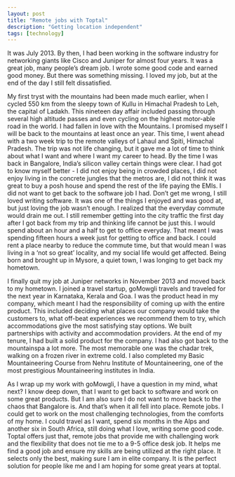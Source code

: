 ```yaml
---
layout: post
title: "Remote jobs with Toptal"
description: "Getting location independent"
tags: [technology]
---
```


It was July 2013. By then, I had been working in the software industry for networking giants like Cisco and Juniper for almost four years. It was a great job, many people’s dream job. I wrote some good code and earned good money. But there was something missing. I loved my job, but at the end of the day I still felt dissatisfied.

My first tryst with the mountains had been made much earlier, when I cycled 550 km from the sleepy town of Kullu in Himachal Pradesh to Leh, the capital of Ladakh. This nineteen day affair included passing through several high altitude passes and even cycling on the highest motor-able road in the world. I had fallen in love with the Mountains. I promised myself I will be back to the mountains at least once an year. This time, I went ahead with a two week trip to the remote valleys of Lahaul and Spiti, Himachal Pradesh. The trip was not life changing, but it gave me a lot of time to think about what I want and where I want my career to head. By the time I was back in Bangalore, India’s silicon valley certain things were clear. I had got to know myself better - I did not enjoy being in crowded places, I did not enjoy living in the concrete jungles that the metros are, I did not think it was great to buy a posh house and spend the rest of the life paying the EMIs. I did not want to get back to the software job I had. Don’t get me wrong, I still loved writing software. It was one of the things I enjoyed and was good at, but just loving the job wasn’t enough. I realized that the everyday commute would drain me out. I still remember getting into the city traffic the first day after I got back from my trip and thinking life cannot be just this. I would spend about an hour and a half to get to office everyday. That meant I was spending fifteen hours a week just for getting to office and back. I could rent a place nearby to reduce the commute time, but that would mean I was living in a ‘not so great’ locality, and my social life would get affected. Being born and brought up in Mysore, a quiet town, I was longing to get back my hometown. 

I finally quit my job at Juniper networks in November 2013 and moved back to my hometown. I joined a travel startup, goMowgli travels and traveled for the next year in Karnataka, Kerala and Goa. I was the product head in my company, which meant I had the responsibility of coming up with the entire product. This included deciding what places our company would take the customers to, what off-beat experiences we recommend them to try, which accommodations give the most satisfying stay options. We built partnerships with activity and accommodation providers. At the end of my tenure, I had built a solid product for the company. I had also got back to the mountainspa a lot more. The most memorable one was the chadar trek, walking on a frozen river in extreme cold. I also completed my Basic Mountaineering Course from Nehru Institute of Mountaineering, one of the most prestigious Mountaineering institutes in India. 

As I wrap up my work with goMowgli, I have a question in my mind, what next? I know deep down, that I want to get back to software and work on some great products. But I am also sure I do not want to move back to the chaos that Bangalore is. And that’s when it all fell into place. Remote jobs. I could get to work on the most challenging technologies, from the comforts of my home. I could travel as I want, spend six months in the Alps and another six in South Africa, still doing what I love, writing some good code. Toptal offers just that, remote jobs that provide me with challenging work and the flexibility that does not tie me to a 9-5 office desk job. It helps me find a good job and ensure my skills are being utilized at the right place. It selects only the best, making sure I am in elite company. It is the perfect solution for people like me and I am hoping for some great years at toptal.
